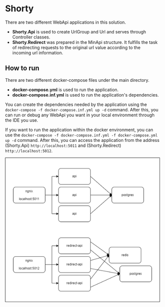 ﻿# Shorty

There are two different WebApi applications in this solution.

- __Shorty.Api__ is used to create UrlGroup and Url and
  serves through Controller classes.
- __Shorty.Redirect__ was prepared in the MinApi structure. It fulfills the task of
  redirecting requests to the original url value according to the incoming url information.

## How to run

There are two different docker-compose files under the main directory.

- __docker-compose.yml__ is used to run the application.
- __docker-compose.inf.yml__ is used to run the application's dependencies.

You can create the dependencies needed by the application using the `docker-compose -f docker-compose.inf.yml up -d`
command. After this, you can run or debug any WebApi you want in your local environment through the IDE you use.

If you want to run the application within the docker environment, you can use
the `docker-compose -f docker-compose.inf.yml -f docker-compose.yml up -d` command. After this, you can access the
application from the address (Shorty.Api) `http://localhost:5011` and (Shorty.Redirect) `http://localhost:5012`.

<img src="doc/Shorty.drawio.png">